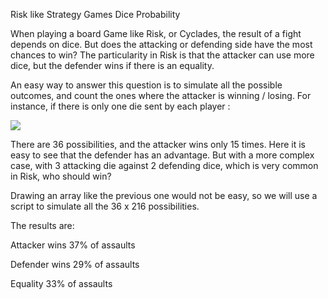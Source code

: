 Risk like Strategy Games Dice Probability

When playing a board Game like Risk, or Cyclades, the result of a fight depends on dice. But does the attacking or defending side have the most chances to win? The particularity in Risk is that the attacker can use more dice, but the defender wins if there is an equality.

An easy way to answer this question is to simulate all the possible outcomes, and count the ones where the attacker is winning / losing. For instance, if there is only one die sent by each player :

![](RackMultipart20231111-1-gxk3y1_html_99bf25d2de0999f0.png)

There are 36 possibilities, and the attacker wins only 15 times. Here it is easy to see that the defender has an advantage. But with a more complex case, with 3 attacking die against 2 defending dice, which is very common in Risk, who should win?

Drawing an array like the previous one would not be easy, so we will use a script to simulate all the 36 x 216 possibilities.

The results are:

Attacker wins 37% of assaults

Defender wins 29% of assaults

Equality 33% of assaults